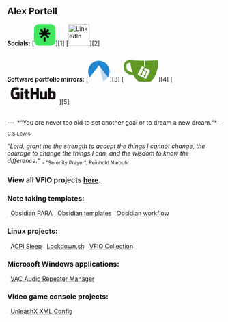 ## Alex Portell
<p align="left">
  <b>Socials:</b>
  [<img title="Linktree" width="50" height="50" src="./linktr.ee.png"/>][1]
  [<img title="LinkedIn" width="50" height="50" src="./linkedin.com.ico"/>][2]
  </br>
  </br>
</p>

<p align="left">
  <b>Software portfolio mirrors:</b>
  [<img title="Codeberg" width="50" height="50" src="./codeberg.org.png"/>][3]
  [<img title="Gitea" height="50" src="./gitea.com.png"/>][4]
  [<img title="GitHub" height="50" src="./github.com.png"/>][5]
  </br>
  </br>
</p>
---
*“You are never too old to set another goal or to dream a new dream.“* <sub>- C.S Lewis</sub>

*“Lord, grant me the strength to accept the things I cannot change,
the courage to change the things I can,
and the wisdom to know the difference.“* <sub>- "Serenity Prayer", Reinhold Niebuhr</sub>

### View all VFIO projects [here][github07].

### Note taking templates:

&nbsp;&nbsp;[Obsidian PARA][github03]
&nbsp;&nbsp;[Obsidian templates][github04]
&nbsp;&nbsp;[Obsidian workflow][github05]

### Linux projects:

&nbsp;&nbsp;[ACPI Sleep][github01]
&nbsp;&nbsp;[Lockdown.sh][github02]
&nbsp;&nbsp;[VFIO Collection][github08]

### Microsoft Windows applications:

&nbsp;&nbsp;[VAC Audio Repeater Manager][github07]

### Video game console projects:

&nbsp;&nbsp;[UnleashX XML Config][github06]

[1]:          (https://linktr.ee/alexportell)
[2]:          (https://linkedin.com/in/portellam)
[3]:          (https://codeberg.org/portellam)
[4]:          (https://gitea.com/portellam)
[5]:          (https://github.com/portellam)
[github01]:   https://github.com/portellam/acpi-sleep
[github02]:   https://github.com/portellam/lockdown.sh
[github03]:   https://github.com/portellam/obsidian-para
[github04]:   https://github.com/portellam/obsidian-templates
[github05]:   https://github.com/portellam/obsidian-workflow
[github06]:   https://github.com/portellam/unleashx-xml-config
[github07]:   https://github.com/portellam/vac-audio-repeater-manager
[github08]:   https://github.com/portellam/vfio-collection